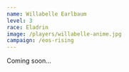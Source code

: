 ```yaml
---
name: Willabelle Earlbaum
level: 3
race: Eladrin
image: /players/willabelle-anime.jpg
campaign: /eos-rising
---
```


Coming soon...
